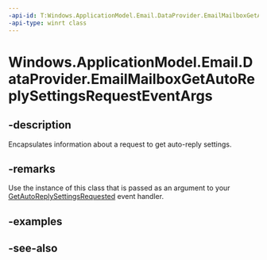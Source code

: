 ----api-id: T:Windows.ApplicationModel.Email.DataProvider.EmailMailboxGetAutoReplySettingsRequestEventArgs
-api-type: winrt class
---<!-- Class syntax.public class EmailMailboxGetAutoReplySettingsRequestEventArgs : Windows.ApplicationModel.Email.DataProvider.IEmailMailboxGetAutoReplySettingsRequestEventArgs--># Windows.ApplicationModel.Email.DataProvider.EmailMailboxGetAutoReplySettingsRequestEventArgs## -descriptionEncapsulates information about a request to get auto-reply settings.## -remarksUse the instance of this class that is passed as an argument to your [GetAutoReplySettingsRequested](emaildataproviderconnection_getautoreplysettingsrequested.md) event handler.## -examples## -see-also